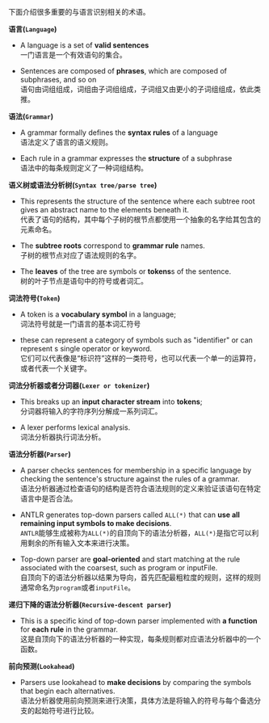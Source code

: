 
下面介绍很多重要的与语言识别相关的术语。

**语言(`Language`)**

- A language is a set of **valid sentences**  
一门语言是一个有效语句的集合。


- Sentences are composed of **phrases**, which are composed of subphrases, and so on  
语句由词组组成，词组由子词组组成，子词组又由更小的子词组组成，依此类推。

**语法(`Grammar`)**

- A grammar formally defines the **syntax rules** of a language  
语法定义了语言的语义规则。

- Each rule in a grammar expresses the **structure** of a subphrase  
语法中的每条规则定义了一种词组结构。

**语义树或语法分析树(`Syntax tree/parse tree`)**

- This represents the structure of the sentence where each subtree root gives an abstract name to the elements beneath it.  
代表了语句的结构，其中每个子树的根节点都使用一个抽象的名字给其包含的元素命名。


- The **subtree roots** correspond to **grammar rule** names.  
子树的根节点对应了语法规则的名字。


- The **leaves** of the tree are symbols or **tokens**s of the sentence.  
树的叶子节点是语句中的符号或者词汇。

**词法符号(`Token`)**

- A token is a **vocabulary symbol** in a language;  
词法符号就是一门语言的基本词汇符号


- these can represent a category of symbols such as "identifier" or can represent s single operator or keyword.  
它们可以代表像是“标识符”这样的一类符号，也可以代表一个单一的运算符，或者代表一个关键字。

**词法分析器或者分词器(`Lexer or tokenizer`)**

- This breaks up an **input character stream** into **tokens**;  
分词器将输入的字符序列分解成一系列词汇。


- A lexer performs lexical analysis.  
词法分析器执行词法分析。


**语法分析器(`Parser`)**

- A parser checks sentences for membership in a specific language by checking the sentence's structure against the rules of a grammar.  
语法分析器通过检查语句的结构是否符合语法规则的定义来验证该语句在特定语言中是否合法。


- ANTLR generates top-down parsers called `ALL(*)` that can **use all remaining input symbols to make decisions**.  
`ANTLR`能够生成被称为`ALL(*)`的自顶向下的语法分析器，`ALL(*)`是指它可以利用剩余的所有输入文本来进行决策。


- Top-down parser are **goal-oriented** and start matching at the rule associated with the coarsest, such as program or inputFile.  
自顶向下的语法分析器以结果为导向，首先匹配最粗粒度的规则，这样的规则通常命名为`program`或者`inputFile`。

**递归下降的语法分析器(`Recursive-descent parser`)**

- This is a specific kind of top-down parser implemented with **a function** for **each rule** in the grammar.  
这是自顶向下的语法分析器的一种实现，每条规则都对应语法分析器中的一个函数。

**前向预测(`Lookahead`)**

- Parsers use lookahead to **make decisions** by comparing the symbols that begin each alternatives.  
语法分析器使用前向预测来进行决策，具体方法是将输入的符号与每个备选分支的起始符号进行比较。
